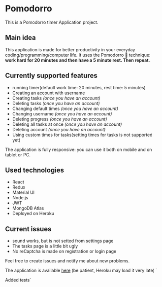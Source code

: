 # Pomodorro

This is a Pomodorro timer Application project.

## Main idea

This application is made for better productivity in your everyday coding/programming/computer life. It uses the Pomodorro 🍅 technique: **work hard for 20 minutes and then have a 5 minute rest. Then repeat.**

## Currently supported features

- running timer(default work time: 20 minutes, rest time: 5 minutes)
- Creating an account with username
- Creating tasks _(once you have an account)_
- Deleting tasks _(once you have an account)_
- Changing default times _(once you have an account)_
- Changing username _(once you have an account)_
- Deleting progress _(once you have an account)_
- Deleting all tasks at once _(once you have an account)_
- Deleting account _(once you have an account)_
- Using custom times for tasks(setting times for tasks is not supported yet)

The application is fully responsive: you can use it both on mobile and on tablet or PC.

## Used technologies

- React
- Redux
- Material UI
- Node.js
- JWT
- MongoDB Atlas
- Deployed on Heroku

## Current issues

- sound works, but is not setted from settings page
- The tasks page is a little bit ugly
- No reCaptcha is made on registration or login page

Feel free to create issues and notify me about new problems.

The application is available [here](https://**evening**-mesa-44346.herokuapp.com/) (be patient, Heroku may load it very late)
`

Added tests`
